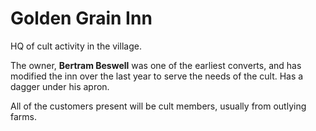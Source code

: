 # Golden Grain Inn

HQ of cult activity in the village.

The owner, **Bertram Beswell** was one of the earliest converts,
and has modified the inn over the last year to serve the needs of the cult.
Has a dagger under his apron.

All of the customers present will be cult members, usually from outlying
farms.
